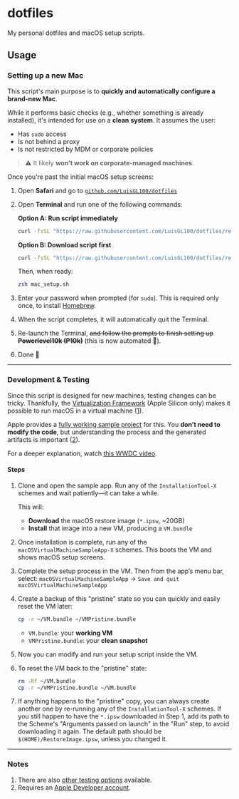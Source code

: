 # dotfiles

My personal dotfiles and macOS setup scripts.

## Usage

### Setting up a new Mac

This script's main purpose is to **quickly and automatically configure a brand-new Mac**.

While it performs basic checks (e.g., whether something is already installed), it's intended for use on a **clean system**. It assumes the user:

* Has `sudo` access
* Is not behind a proxy
* Is not restricted by MDM or corporate policies

> ⚠️ It likely **won’t work on corporate-managed machines**.

Once you’re past the initial macOS setup screens:

1. Open **Safari** and go to [`github.com/LuisGL100/dotfiles`](https://github.com/LuisGL100/dotfiles)

2. Open **Terminal** and run one of the following commands:

   **Option A: Run script immediately**

   ```bash
   curl -fsSL "https://raw.githubusercontent.com/LuisGL100/dotfiles/refs/heads/main/install.sh" | source /dev/stdin 0
   ```

   **Option B: Download script first**

   ```bash
   curl -fsSL "https://raw.githubusercontent.com/LuisGL100/dotfiles/refs/heads/main/install.sh" -o mac_setup.sh
   ```

   Then, when ready:

   ```bash
   zsh mac_setup.sh
   ```

3. Enter your password when prompted (for `sudo`). This is required only once, to install [Homebrew](https://brew.sh/).

4. When the script completes, it will automatically quit the Terminal.

5. Re-launch the Terminal, ~~and follow the prompts to finish setting up **Powerlevel10k (P10k)**~~ (this is now automated 🎉).

6. Done 🎉

---

### Development & Testing

Since this script is designed for new machines, testing changes can be tricky. Thankfully, the [Virtualization Framework](https://developer.apple.com/documentation/virtualization) (Apple Silicon only) makes it possible to run macOS in a virtual machine ([1](#notes)).

Apple provides a [fully working sample project](https://developer.apple.com/documentation/virtualization/running-macos-in-a-virtual-machine-on-apple-silicon) for this. You **don’t need to modify the code**, but understanding the process and the generated artifacts is important ([2](#notes)).

For a deeper explanation, watch [this WWDC video](https://www.youtube.com/watch?v=mg5GxH81X5M&t=840s).

#### Steps

1. Clone and open the sample app.
   Run any of the `InstallationTool-X` schemes and wait patiently—it can take a while.

   This will:

   * **Download** the macOS restore image (`*.ipsw`, \~20GB)
   * **Install** that image into a new VM, producing a `VM.bundle`

2. Once installation is complete, run any of the `macOSVirtualMachineSampleApp-X` schemes. This boots the VM and shows macOS setup screens.

3. Complete the setup process in the VM.
   Then from the app’s menu bar, select:
   `macOSVirtualMachineSampleApp` → `Save and quit macOSVirtualMachineSampleApp`

4. Create a backup of this "pristine" state so you can quickly and easily reset the VM later:

   ```bash
   cp -r ~/VM.bundle ~/VMPristine.bundle
   ```

   * `VM.bundle`: your **working VM**
   * `VMPristine.bundle`: your **clean snapshot**

5. Now you can modify and run your setup script inside the VM.

6. To reset the VM back to the "pristine" state:

   ```bash
   rm -Rf ~/VM.bundle
   cp -r ~/VMPristine.bundle ~/VM.bundle
   ```

7. If anything happens to the "pristine" copy, you can always create another one by re-running any of the `InstallationTool-X` schemes.
   If you still happen to have the `*.ipsw` downloaded in Step 1, add its path to the Scheme's "Arguments passed on launch" in the "Run" step, to avoid downloading it again. 
   The default path should be `$(HOME)/RestoreImage.ipsw`, unless you changed it.

---

### Notes

1. There are also [other testing options](https://github.com/geerlingguy/mac-dev-playbook?tab=readme-ov-file#testing-the-playbook) available.
2. Requires an [Apple Developer account](https://developer.apple.com/register/).

